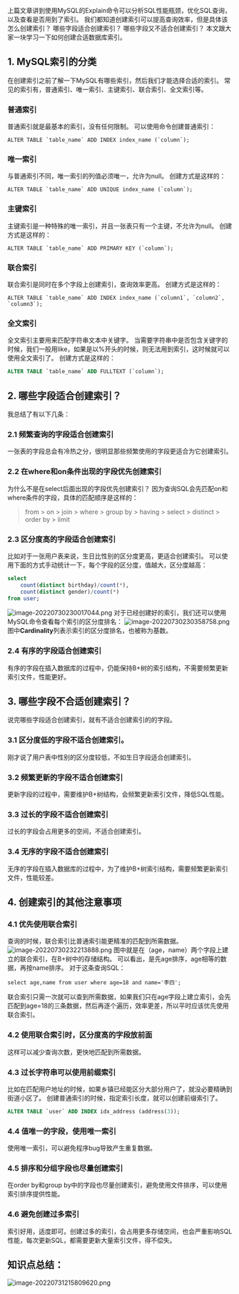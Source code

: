 上篇文章讲到使用MySQL的Explain命令可以分析SQL性能瓶颈，优化SQL查询，以及查看是否用到了索引。
我们都知道创建索引可以提高查询效率，但是具体该怎么创建索引？
哪些字段适合创建索引？
哪些字段又不适合创建索引？
本文跟大家一块学习一下如何创建合适数据库索引。
## 1. MySQL索引的分类
在创建索引之前了解一下MySQL有哪些索引，然后我们才能选择合适的索引。
常见的索引有，普通索引、唯一索引、主键索引、联合索引、全文索引等。
### 普通索引
普通索引就是最基本的索引，没有任何限制。
可以使用命令创建普通索引：
```
ALTER TABLE `table_name` ADD INDEX index_name (`column`);
```
### 唯一索引
与普通索引不同，唯一索引的列值必须唯一，允许为null。
创建方式是这样的：
```
ALTER TABLE `table_name` ADD UNIQUE index_name (`column`);
```
### 主键索引
主键索引是一种特殊的唯一索引，并且一张表只有一个主键，不允许为null。
创建方式是这样的：
```
ALTER TABLE `table_name` ADD PRIMARY KEY (`column`);
```
### 联合索引
联合索引是同时在多个字段上创建索引，查询效率更高。
创建方式是这样的：
```
ALTER TABLE `table_name` ADD INDEX index_name (`column1`, `column2`, `column3`);
```
### 全文索引
全文索引主要用来匹配字符串文本中关键字。
当需要字符串中是否包含关键字的时候，我们一般用like，如果是以%开头的时候，则无法用到索引，这时候就可以使用全文索引了。
创建方式是这样的：
```sql
ALTER TABLE `table_name` ADD FULLTEXT (`column`);
```

## 2. 哪些字段适合创建索引？
我总结了有以下几条：
### 2.1 频繁查询的字段适合创建索引
一张表的字段总会有冷热之分，很明显那些频繁使用的字段更适合为它创建索引。
### 2.2 在where和on条件出现的字段优先创建索引
为什么不是在select后面出现的字段优先创建索引？
因为查询SQL会先匹配on和where条件的字段，具体的匹配顺序是这样的：
> from > on > join > where > group by > having > select > distinct > order by > limit

### 2.3 区分度高的字段适合创建索引
比如对于一张用户表来说，生日比性别的区分度更高，更适合创建索引。
可以使用下面的方式手动统计一下，每个字段的区分度，值越大，区分度越高：
```sql
select 
    count(distinct birthday)/count(*), 
    count(distinct gender)/count(*) 
from user;
```
![image-20220730230017044.png](https://cdn.nlark.com/yuque/0/2023/png/12651402/1686488340317-0f9261e0-28d4-4b0a-9900-30b7d2249d90.png#averageHue=%23f3f3f2&clientId=u1727f877-ba97-4&from=paste&height=442&id=ub38b938f&originHeight=442&originWidth=902&originalType=binary&ratio=1&rotation=0&showTitle=false&size=120413&status=done&style=none&taskId=uc1009c72-8610-49c8-9d3a-4a265cf6d9a&title=&width=902)
对于已经创建好的索引，我们还可以使用MySQL命令查看每个索引的区分度排名：
![image-20220730230358758.png](https://cdn.nlark.com/yuque/0/2023/png/12651402/1686488349659-4786a1ee-e0b4-4f6e-ab94-9ce480796b1d.png#averageHue=%23eeeeed&clientId=u1727f877-ba97-4&from=paste&height=518&id=ucedd2cd6&originHeight=518&originWidth=2048&originalType=binary&ratio=1&rotation=0&showTitle=false&size=259138&status=done&style=none&taskId=u5c991eb6-b8ce-4400-8aaf-bdefd44ce5d&title=&width=2048)
图中**Cardinality**列表示索引的区分度排名，也被称为基数。
### 2.4 有序的字段适合创建索引
有序的字段在插入数据库的过程中，仍能保持B+树的索引结构，不需要频繁更新索引文件，性能更好。
## 3. 哪些字段不合适创建索引？
说完哪些字段适合创建索引，就有不适合创建索引的的字段。
### 3.1 区分度低的字段不适合创建索引。
刚才说了用户表中性别的区分度较低，不如生日字段适合创建索引。
### 3.2 频繁更新的字段不适合创建索引
更新字段的过程中，需要维护B+树结构，会频繁更新索引文件，降低SQL性能。
### 3.3 过长的字段不适合创建索引
过长的字段会占用更多的空间，不适合创建索引。
### 3.4 无序的字段不适合创建索引
无序的字段在插入数据库的过程中，为了维护B+树索引结构，需要频繁更新索引文件，性能较差。
## 4. 创建索引的其他注意事项
### 4.1 优先使用联合索引
查询的时候，联合索引比普通索引能更精准的匹配到所需数据。
![image-20220730232213888.png](https://cdn.nlark.com/yuque/0/2023/png/12651402/1686488360837-5d4347df-cc1b-4602-a302-0316e4dd612b.png#averageHue=%23e2e9e1&clientId=u1727f877-ba97-4&from=paste&height=826&id=u8705fe7f&originHeight=826&originWidth=1382&originalType=binary&ratio=1&rotation=0&showTitle=false&size=417493&status=done&style=none&taskId=uc85c8199-e083-4653-8bb9-16fe806e508&title=&width=1382)
图中就是在（age，name）两个字段上建立的联合索引，在B+树中的存储结构。
可以看出，是先age排序，age相等的数据，再按name排序。
对于这条查询SQL：
```
select age,name from user where age=18 and name='李四';
```
联合索引只需一次就可以查到所需数据，如果我们只在age字段上建立索引，会先匹配到age=18的三条数据，然后再逐个遍历，效率更差，所以平时应该优先使用联合索引。
### 4.2 使用联合索引时，区分度高的字段放前面
这样可以减少查询次数，更快地匹配到所需数据。
### 4.3 过长字符串可以使用前缀索引
比如在匹配用户地址的时候，如果乡镇已经能区分大部分用户了，就没必要精确到街道小区了。
创建普通索引的时候，指定索引长度，就可以创建前缀索引了。
```sql
ALTER TABLE `user` ADD INDEX idx_address (address(3));
```
### 4.4 值唯一的字段，使用唯一索引
使用唯一索引，可以避免程序bug导致产生重复数据。
### 4.5 排序和分组字段也尽量创建索引
在order by和group by中的字段也尽量创建索引，避免使用文件排序，可以使用索引排序提供性能。
### 4.6 避免创建过多索引
索引好用，适度即可。创建过多的索引，会占用更多存储空间，也会严重影响SQL性能，每次更新SQL，都需要更新大量索引文件，得不偿失。
## 知识点总结：
![image-20220731215809620.png](https://cdn.nlark.com/yuque/0/2023/png/12651402/1686488385450-a17c9796-c70c-4fe2-9437-9e3c65509e4a.png#averageHue=%23fafafa&clientId=u1727f877-ba97-4&from=paste&height=809&id=u0966c71a&originHeight=809&originWidth=701&originalType=binary&ratio=1&rotation=0&showTitle=false&size=89977&status=done&style=none&taskId=uc2e92162-8ef7-4d10-b8cf-a7d6e4cb074&title=&width=701)
